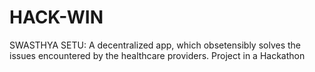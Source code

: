 # HACK-WIN

SWASTHYA SETU: A decentralized app, which obsetensibly solves the issues encountered by the healthcare providers.
Project in a Hackathon
